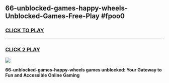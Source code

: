 
## 66-unblocked-games-happy-wheels-Unblocked-Games-Free-Play #fpoo0
<h3>
<a href="https://us.freeplayer.one?title=66-unblocked-games-happy-wheels&ref=9M">CLICK TO PLAY</a></h3>
<hr>

<h3>
<a href="https://us.freeplayer.one?title=66-unblocked-games-happy-wheels&ref=9M">CLICK 2 PLAY</a>
  
</h3>

<a href="https://us.freeplayer.one?title=66-unblocked-games-happy-wheels&ref=9M"><img src="https://clearcache.store/games.png"></a>


**66-unblocked-games-happy-wheels games unblocked: Your Gateway to Fun and Accessible Online Gaming**
